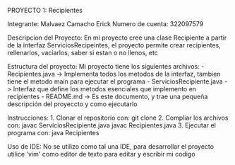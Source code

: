 PROYECTO 1: Recipientes

Integrante: Malvaez Camacho Erick
Numero de cuenta: 322097579

Descripcion del Proyecto:
    En mi proyecto cree una clase Recipiente a partir de la interfaz ServiciosRecipeintes, el proyecto permite crear recipientes, rellenarlos, vaciarlos, saber si estan o no llenos, etc

Estructura del proyecto:
    Mi proyecto tiene los siguientes archivos:
    - Recipientes.java -> Implementa todos los metodos de la interfaz, tambien tiene el metodo main para ejecutar el programa 
    - ServiciosRecipiente.java -> Interfaz que define los metodos esenciales que implemento en recipientes 
    - README.md -> Es este documento, y trae una pequeña descripción del proyeccto y como ejecutarlo 

Instrucciones:
    1. Clonar el repositorio con: git clone 
    2. Compliar los archivos con: javac ServiciosRecipiente.java     javac Recipientes.java
    3. Ejecutar el programa con: java Recipientes

Uso de IDE:
    No se utilizo como tal una IDE, para desarrollar el proyecto utilice 'vim' como editor de texto para editar y escribir mi codigo  
